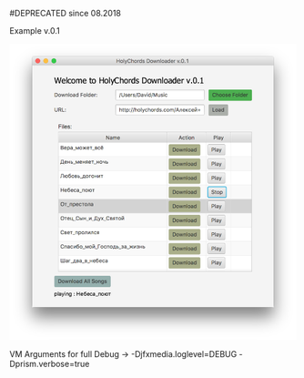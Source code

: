 #DEPRECATED since 08.2018

Example v.0.1

![alt text](https://github.com/davidwowa/HollyChordsDownloader/blob/master/pic/screenshot_v.0.1.png?raw=true)

VM Arguments for full Debug -> -Djfxmedia.loglevel=DEBUG -Dprism.verbose=true